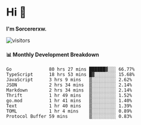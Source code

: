 # Hi 👋

**I'm Sorcererxw.**
 
![visitors](https://visitor-badge.glitch.me/badge?page_id=sorcererxw.sorcererx)

#### 📊 Monthly Development Breakdown

<!--START_SECTION:waka-->
```text
Go              80 hrs 27 mins ██████▓░░░ 66.77%
TypeScript      18 hrs 53 mins █▓░░░░░░░░ 15.68%
JavaScript      3 hrs 9 mins   ▒░░░░░░░░░ 2.62%
JSON            2 hrs 34 mins  ▒░░░░░░░░░ 2.14%
Markdown        2 hrs 34 mins  ▒░░░░░░░░░ 2.14%
Thrift          1 hr 49 mins   ▒░░░░░░░░░ 1.52%
go.mod          1 hr 41 mins   ▒░░░░░░░░░ 1.40%
Text            1 hr 40 mins   ▒░░░░░░░░░ 1.39%
TOML            1 hr 4 mins    ▒░░░░░░░░░ 0.89%
Protocol Buffer 59 mins        ▒░░░░░░░░░ 0.83%
```
<!--END_SECTION:waka-->
